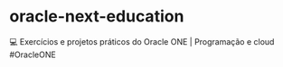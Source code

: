 # oracle-next-education
💻 Exercícios e projetos práticos do Oracle ONE | Programação e cloud #OracleONE
